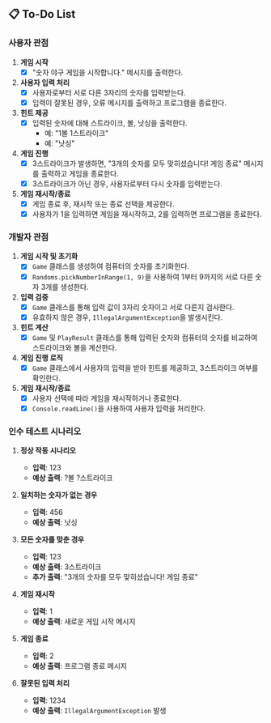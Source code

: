 ## 📋 To-Do List

### 사용자 관점

1. **게임 시작**
    - [X] "숫자 야구 게임을 시작합니다." 메시지를 출력한다.

2. **사용자 입력 처리**
    - [X] 사용자로부터 서로 다른 3자리의 숫자를 입력받는다.
    - [X] 입력이 잘못된 경우, 오류 메시지를 출력하고 프로그램을 종료한다.

3. **힌트 제공**
    - [X] 입력된 숫자에 대해 스트라이크, 볼, 낫싱을 출력한다.
        - 예: "1볼 1스트라이크"
        - 예: "낫싱"

4. **게임 진행**
    - [X] 3스트라이크가 발생하면, "3개의 숫자를 모두 맞히셨습니다! 게임 종료" 메시지를 출력하고 게임을 종료한다.
    - [X] 3스트라이크가 아닌 경우, 사용자로부터 다시 숫자를 입력받는다.
   
5. **게임 재시작/종료**
    - [X] 게임 종료 후, 재시작 또는 종료 선택을 제공한다.
    - [X] 사용자가 1을 입력하면 게임을 재시작하고, 2를 입력하면 프로그램을 종료한다.

### 개발자 관점

1. **게임 시작 및 초기화**
    - [x] `Game` 클래스를 생성하여 컴퓨터의 숫자를 초기화한다.
    - [x] `Randoms.pickNumberInRange(1, 9)`을 사용하여 1부터 9까지의 서로 다른 숫자 3개를 생성한다.

2. **입력 검증**
    - [X] `Game` 클래스를 통해 입력 값이 3자리 숫자이고 서로 다른지 검사한다.
    - [X] 유효하지 않은 경우, `IllegalArgumentException`을 발생시킨다.

3. **힌트 계산**
    - [x] `Game` 및 `PlayResult` 클래스를 통해 입력된 숫자와 컴퓨터의 숫자를 비교하여 스트라이크와 볼을 계산한다.

4. **게임 진행 로직**
    - [X] `Game` 클래스에서 사용자의 입력을 받아 힌트를 제공하고, 3스트라이크 여부를 확인한다.

5. **게임 재시작/종료**
    - [X] 사용자 선택에 따라 게임을 재시작하거나 종료한다.
    - [X] `Console.readLine()`을 사용하여 사용자 입력을 처리한다.

### 인수 테스트 시나리오

1. **정상 작동 시나리오**
   - **입력**: 123
   - **예상 출력**: ?볼 ?스트라이크

2. **일치하는 숫자가 없는 경우**
   - **입력**: 456
   - **예상 출력**: 낫싱

3. **모든 숫자를 맞춘 경우**
   - **입력**: 123
   - **예상 출력**: 3스트라이크
   - **추가 출력**: "3개의 숫자를 모두 맞히셨습니다! 게임 종료"

4. **게임 재시작**
   - **입력**: 1
   - **예상 출력**: 새로운 게임 시작 메시지

5. **게임 종료**
   - **입력**: 2
   - **예상 출력**: 프로그램 종료 메시지

6. **잘못된 입력 처리**
   - **입력**: 1234
   - **예상 출력**: `IllegalArgumentException` 발생